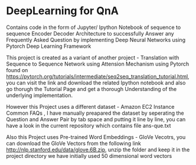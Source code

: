 # DeepLearning for QnA
Contains code in the form of Jupyter/ Ipython Notebook  of sequence to sequence Encoder Decoder Architecture to successfully Answer any Frequently Asked Question by implementing Deep Neural Networks using Pytorch Deep Learning Framework 

This project is created as a variant of another project - Translation with Sequence to Sequence Network using Attension Mechanism using Pytorch found on  https://pytorch.org/tutorials/intermediate/seq2seq_translation_tutorial.html, you can visit the link and download the related Ipython notebook and also go thorugh the Tutorial Page and get a thorough Understanding of the underlying implementation. 

However this Project uses a different dataset - Amazon EC2 Instance Common FAQs , I have manually preapared the dataset by seperating the Question and Answer Pair by tab space and putting it line by line, you can have a look in the current repository which contains file ans-que.txt

Also this Project uses Pre-trained Word Embeddings - GloVe Vecotrs, you can download the GloVe Vectors from the following link 
http://nlp.stanford.edu/data/glove.6B.zip, unzip the folder and keep it in the project directory we have initially used 50 dimensional word vectors 

